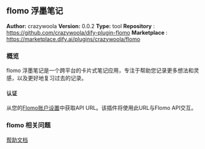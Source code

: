 ## flomo 浮墨笔记

**Author:** crazywoola
**Version:** 0.0.2
**Type:** tool
**Repository** : https://github.com/crazywoola/dify-plugin-flomo
**Marketplace** : https://marketplace.dify.ai/plugins/crazywoola/flomo

### 概览

flomo 浮墨笔记是一个跨平台的卡片式笔记应用，专注于帮助您记录更多想法和灵感，以及更好地复习过去的记录。

#### 认证

从您的[Flomo账户设置](https://v.flomoapp.com/mine?source=incoming_webhook)中获取API URL。该插件将使用此URL与Flomo API交互。

### flomo 相关问题

[帮助文档](https://help.flomoapp.com/)